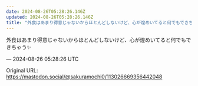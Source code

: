 ```yaml
---
date: 2024-08-26T05:28:26.146Z
updated: 2024-08-26T05:28:26.146Z
title: "外食はあまり得意じゃないからほとんどしないけど、心が煌めいてると何でもできちゃう[...]"
---
```


<p>外食はあまり得意じゃないからほとんどしないけど、心が煌めいてると何でもできちゃう✨️</p>

&mdash; 2024-08-26 05:28:26 UTC

Original URL: https://mastodon.social/@sakuramochi0/113026669356442048
